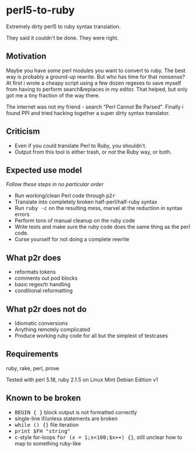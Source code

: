 # perl5-to-ruby
Extremely dirty perl5 to ruby syntax translation.

They said it couldn't be done.  They were right.

## Motivation
Maybe you have some perl modules you want to convert to ruby.  The best way is probably a ground-up rewrite.  But who has time for that nonsense?  At first i wrote a cheapy script using a few dozen regexes to save myself from having to perform search&replaces in my editor.  That helped, but only got me a tiny fraction of the way there.

The internet was not my friend -  search "Perl Cannot Be Parsed".  Finally i found PPI and tried hacking together a super dirty syntax translator.

## Criticism
* Even if you could translate Perl to Ruby, you shouldn't.
* Output from this tool is either trash, or not the Ruby way, or both.

## Expected use model
_Follow these steps in no particular order_
* Run working/clean Perl code through <tt>p2r</tt>
* Translate into completely broken half-perl/half-ruby syntax
* Run <tt>ruby -c</tt> on the resulting mess, marvel at the reduction in syntax errors
* Perform tons of manual cleanup on the ruby code
* Write tests and make sure the ruby code does the same thing as the perl code.
* Curse yourself for not doing a complete rewrite

## What p2r does
* reformats tokens
* comments out pod blocks
* basic regex/tr handling
* conditional reformatting

## What p2r does not do
* Idiomatic conversions
* Anything remotely complicated
* Produce working ruby code for all but the simplest of testcases

## Requirements

ruby, rake, perl, prove

Tested with perl 5.18, ruby 2.1.5 on Linux Mint Debian Edition v1

## Known to be broken

* <tt>BEGIN { }</tt> block output is not formatted correctly
* single-line if/unless statements are broken
* <tt>while (<X>) {}</tt> file iteration
* <tt>print $FH "string"</tt>
* c-style for-loops <tt>for ($x=1;$x<100;$x++) {}</tt>, still unclear how to map to something ruby-like

